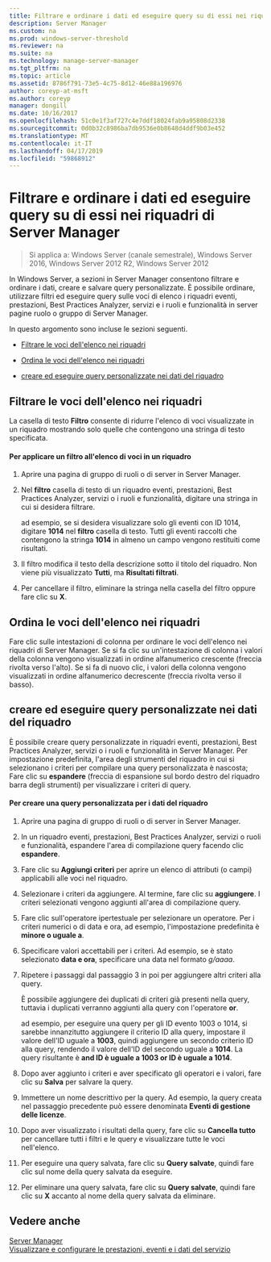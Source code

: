 ```yaml
---
title: Filtrare e ordinare i dati ed eseguire query su di essi nei riquadri di Server Manager
description: Server Manager
ms.custom: na
ms.prod: windows-server-threshold
ms.reviewer: na
ms.suite: na
ms.technology: manage-server-manager
ms.tgt_pltfrm: na
ms.topic: article
ms.assetid: 8786f791-73e5-4c75-8d12-46e88a196976
author: coreyp-at-msft
ms.author: coreyp
manager: dongill
ms.date: 10/16/2017
ms.openlocfilehash: 51c0e1f3af727c4e7ddf18024fab9a95808d2338
ms.sourcegitcommit: 0d0b32c8986ba7db9536e0b8648d4ddf9b03e452
ms.translationtype: MT
ms.contentlocale: it-IT
ms.lasthandoff: 04/17/2019
ms.locfileid: "59868912"
---
```

# <a name="filter-sort-and-query-data-in-server-manager-tiles"></a>Filtrare e ordinare i dati ed eseguire query su di essi nei riquadri di Server Manager

>Si applica a: Windows Server (canale semestrale), Windows Server 2016, Windows Server 2012 R2, Windows Server 2012

In Windows Server, a sezioni in Server Manager consentono filtrare e ordinare i dati, creare e salvare query personalizzate. È possibile ordinare, utilizzare filtri ed eseguire query sulle voci di elenco i riquadri eventi, prestazioni, Best Practices Analyzer, servizi e i ruoli e funzionalità in server pagine ruolo o gruppo di Server Manager.  
  
In questo argomento sono incluse le sezioni seguenti.  
  
-   [Filtrare le voci dell'elenco nei riquadri](#BKMK_tiles)  
  
-   [Ordina le voci dell'elenco nei riquadri](#BKMK_sort)  
  
-   [creare ed eseguire query personalizzate nei dati del riquadro](#BKMK_query)  
  
## <a name="BKMK_tiles"></a>Filtrare le voci dell'elenco nei riquadri  
La casella di testo **Filtro** consente di ridurre l'elenco di voci visualizzate in un riquadro mostrando solo quelle che contengono una stringa di testo specificata.  
  
#### <a name="to-apply-a-filter-to-the-list-of-entries-in-a-tile"></a>Per applicare un filtro all'elenco di voci in un riquadro  
  
1.  Aprire una pagina di gruppo di ruoli o di server in Server Manager.  
  
2.  Nel **filtro** casella di testo di un riquadro eventi, prestazioni, Best Practices Analyzer, servizi o i ruoli e funzionalità, digitare una stringa in cui si desidera filtrare.  
  
    ad esempio, se si desidera visualizzare solo gli eventi con ID 1014, digitare **1014** nel **filtro** casella di testo. Tutti gli eventi raccolti che contengono la stringa **1014** in almeno un campo vengono restituiti come risultati.  
  
3.  Il filtro modifica il testo della descrizione sotto il titolo del riquadro. Non viene più visualizzato **Tutti**, ma **Risultati filtrati**.  
  
4.  Per cancellare il filtro, eliminare la stringa nella casella del filtro oppure fare clic su **X**.  
  
## <a name="BKMK_sort"></a>Ordina le voci dell'elenco nei riquadri  
Fare clic sulle intestazioni di colonna per ordinare le voci dell'elenco nei riquadri di Server Manager. Se si fa clic su un'intestazione di colonna i valori della colonna vengono visualizzati in ordine alfanumerico crescente (freccia rivolta verso l'alto). Se si fa di nuovo clic, i valori della colonna vengono visualizzati in ordine alfanumerico decrescente (freccia rivolta verso il basso).  
  
## <a name="BKMK_query"></a>creare ed eseguire query personalizzate nei dati del riquadro  
È possibile creare query personalizzate in riquadri eventi, prestazioni, Best Practices Analyzer, servizi o i ruoli e funzionalità in Server Manager. Per impostazione predefinita, l'area degli strumenti del riquadro in cui si selezionano i criteri per compilare una query personalizzata è nascosta; Fare clic su **espandere** (freccia di espansione sul bordo destro del riquadro barra degli strumenti) per visualizzare i criteri di query.  
  
#### <a name="to-create-a-custom-query-for-tile-data"></a>Per creare una query personalizzata per i dati del riquadro  
  
1.  Aprire una pagina di gruppo di ruoli o di server in Server Manager.  
  
2.  In un riquadro eventi, prestazioni, Best Practices Analyzer, servizi o ruoli e funzionalità, espandere l'area di compilazione query facendo clic **espandere**.  
  
3.  Fare clic su **Aggiungi criteri** per aprire un elenco di attributi (o campi) applicabili alle voci nel riquadro.  
  
4.  Selezionare i criteri da aggiungere. Al termine, fare clic su **aggiungere**. I criteri selezionati vengono aggiunti all'area di compilazione query.  
  
5.  Fare clic sull'operatore ipertestuale per selezionare un operatore. Per i criteri numerici o di data e ora, ad esempio, l'impostazione predefinita è **minore o uguale a**.  
  
6.  Specificare valori accettabili per i criteri. Ad esempio, se è stato selezionato **data e ora**, specificare una data nel formato *g/aaaa*.  
  
7.  Ripetere i passaggi dal passaggio 3 in poi per aggiungere altri criteri alla query.  
  
    È possibile aggiungere dei duplicati di criteri già presenti nella query, tuttavia i duplicati verranno aggiunti alla query con l'operatore **or**.  
  
    ad esempio, per eseguire una query per gli ID evento 1003 o 1014, si sarebbe innanzitutto aggiungere il criterio ID alla query, impostare il valore dell'ID uguale a **1003**, quindi aggiungere un secondo criterio ID alla query, rendendo il valore dell'ID del secondo uguale a  **1014**. La query risultante è **and ID è uguale a 1003 or ID è uguale a 1014**.  
  
8.  Dopo aver aggiunto i criteri e aver specificato gli operatori e i valori, fare clic su **Salva** per salvare la query.  
  
9. Immettere un nome descrittivo per la query. Ad esempio, la query creata nel passaggio precedente può essere denominata **Eventi di gestione delle licenze**.  
  
10. Dopo aver visualizzato i risultati della query, fare clic su **Cancella tutto** per cancellare tutti i filtri e le query e visualizzare tutte le voci nell'elenco.  
  
11. Per eseguire una query salvata, fare clic su **Query salvate**, quindi fare clic sul nome della query salvata da eseguire.  
  
12. Per eliminare una query salvata, fare clic su **Query salvate**, quindi fare clic su **X** accanto al nome della query salvata da eliminare.  
  
## <a name="see-also"></a>Vedere anche  
[Server Manager](server-manager.md)  
[Visualizzare e configurare le prestazioni, eventi e i dati del servizio](view-and-configure-performance-event-and-service-data.md)  
  


